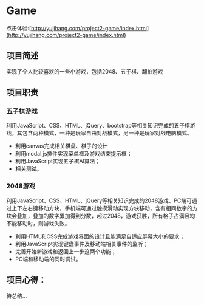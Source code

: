 # Game

点击体验:[http://yujihang.com/project2-game/index.html](http://yujihang.com/project2-game/index.html)

## 项目简述
实现了个人比较喜欢的一些小游戏，包括2048、五子棋、翻拍游戏

## 项目职责

### 五子棋游戏
利用JavaScript、CSS、HTML、jQuery、bootstrap等相关知识完成的五子棋游戏，其包含两种模式，一种是玩家自由对战模式，另一种是玩家对战电脑模式。
+ 利用canvas完成相关棋盘、棋子的设计
+ 利用modal.js插件实现菜单框及游戏结束提示框；
+ 利用JavaScript实现五子棋AI算法；
+ 相关测试。

### 2048游戏
利用JavaScript、CSS、HTML、jQuery等相关知识完成的2048游戏、PC端可通过上下左右键移动方块，手机端可通过触摸滑动实现方块移动，含有相同数字的方块会叠加，叠加的数字累加得到分数，超过2048，游戏获胜，所有格子占满且均不能移动时，则游戏失败。
+ 利用HTML和CSS完成游戏界面的设计且能满足自适应屏幕大小的要求；
+ 利用JavaScript实现键盘事件及移动端相关事件的监听；
+ 完善开始新游戏和返回上一步这两个功能；
+ PC端和移动端的同时调试。

## 项目心得：
待总结...